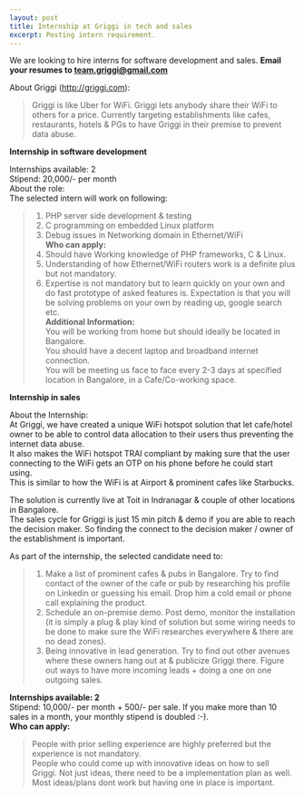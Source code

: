 ```yaml
---
layout: post
title: Internship at Griggi in tech and sales
excerpt: Posting intern requirement.
---
```


We are looking to hire interns for software development and sales.
**Email your resumes to team.griggi@gmail.com**  

About Griggi (http://griggi.com):

> Griggi is like Uber for WiFi. Griggi lets anybody share their WiFi to others for a price. 
> Currently targeting establishments like cafes, restaurants, hotels & PGs to have Griggi in their premise to prevent data abuse. 

**Internship in software development**

Internships available: 2  
Stipend: 20,000/- per month  
About the role:  
The selected intern will work on following:  
> 1. PHP server side development & testing  
> 2. C programming on embedded Linux platform  
> 3. Debug issues in Networking domain in Ethernet/WiFi  
**Who can apply:**   
> 1. Should have Working knowledge of PHP frameworks, C & Linux.  
> 2. Understanding of how Ethernet/WiFi routers work is a definite plus but not mandatory.  
> 3. Expertise is not mandatory but to learn quickly on your own and do fast prototype of asked features is. Expectation is that you will be solving problems on your own by reading up, google search etc.  
**Additional Information:**   
> You will be working from home but should ideally be located in Bangalore.  
> You should have a decent laptop and broadband internet connection.  
> You will be meeting us face to face every 2-3 days at specified location in Bangalore, in a Cafe/Co-working space.  

**Internship in sales**  

About the Internship:  
At Griggi, we have created a unique WiFi hotspot solution that let cafe/hotel owner to be able to control data allocation to their users thus preventing the internet data abuse.  
It also makes the WiFi hotspot TRAI compliant by making sure that the user connecting to the WiFi gets an OTP on his phone before he could start using.  
This is similar to how the WiFi is at Airport & prominent cafes like Starbucks.  

The solution is currently live at Toit in Indranagar & couple of other locations in Bangalore.   
The sales cycle for Griggi is just 15 min pitch & demo if you are able to reach the decision maker. So finding the connect to the decision maker / owner of the establishment is important.  

As part of the internship, the selected candidate need to:  
> 1. Make a list of prominent cafes & pubs in Bangalore. Try to find contact of the owner of the cafe or pub by researching his profile on Linkedin or guessing his email. Drop him a cold email or phone call explaining the product.  
> 2. Schedule an on-premise demo. Post demo, monitor the installation (it is simply a plug & play kind of solution but some wiring needs to be done to make sure the WiFi researches everywhere & there are no dead zones).  
> 3. Being innovative in lead generation. Try to find out other avenues where these owners hang out at & publicize Griggi there. Figure out ways to have more incoming leads + doing a one on one outgoing sales.  

**Internships available: 2**   
Stipend: 10,000/- per month + 500/- per sale. If you make more than 10 sales in a month, your monthly stipend is doubled :-).  
**Who can apply:**  
> People with prior selling experience are highly preferred but the experience is not mandatory.  
> People who could come up with innovative ideas on how to sell Griggi. Not just ideas, there need to be a implementation plan as well. Most ideas/plans dont work but having one in place is important.  
